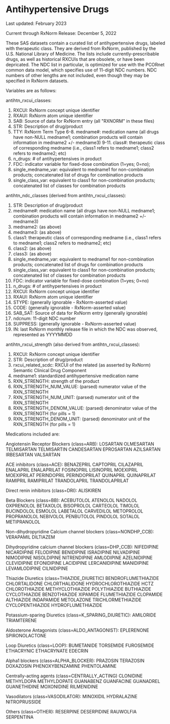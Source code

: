 # Antihypertensive Drugs

Last updated:  February 2023

Current through RxNorm Release: December 5, 2022


These SAS datasets contain a curated list of antihypertensive drugs, labeled with therapeutic class. They are derived from RxNorm, published by the U.S. National Library of Medicine. The lists include currently-prescribable drugs, as well as historical RXCUIs that are obsolete, or have been depricated. The NDC list in particular, is optimized for use with the PCORnet common data model, which specifies use of 11-digit NDC numbers. NDC numbers of other lengths are not included, even though they may be specified in RxNorm datasets.



Variables are as follows:

antihtn_rxcui_classes:
1. RXCUI: RxNorm concept unique identifier
2. RXAUI: RxNorm atom unique identifier
3. SAB: Source of data for RxNorm entry (all "RXNORM" in these files)
4. STR:  Description of drug/product
5. TTY:  RxNorm Term Type
6-8. medname#:  medication name (all drugs have non-NULL medname1; combination products will contain information in medname2 +/- medname3)
9-11. class#: therapeutic class of corresponding medname (i.e., class1 refers to medname1; class2 refers to medname2; etc)
12. n_drugs: # of antihypertensives in product
13. FDC:  indicator variable for fixed-dose combination (1=yes; 0=no);
14. single_medname_var:  equivalent to medname1 for non-combination products; concatenated list of drugs for combination products
15. single_class_var: equivalent to class1 for non-combination products; concatenated list of classes for combination products

antihtn_ndc_classes (derived from antihtn_rxcui_classes):
1. STR:  Description of drug/product
2. medname#:  medication name (all drugs have non-NULL medname1; combination products will contain information in medname2 +/- medname3)
3. medname2:  (as above)
4. medname3:  (as above)
5. class1: therapeutic class of corresponding medname (i.e., class1 refers to medname1; class2 refers to medname2; etc)
6. class2: (as above)
7. class3: (as above) 
8. single_medname_var:  equivalent to medname1 for non-combination products; concatenated list of drugs for combination products
9. single_class_var: equivalent to class1 for non-combination products; concatenated list of classes for combination products
10. FDC:  indicator variable for fixed-dose combination (1=yes; 0=no)
11. n_drugs: # of antihypertensives in product
12. RXCUI: RxNorm concept unique identifier
13. RXAUI: RxNorm atom unique identifier
14. STYPE: (generally ignorable - RxNorm-asserted value)
15. CODE: (generally ignorable - RxNorm-asserted value)
16. SAB_SAT: Source of data for RxNorm entry (generally ignorable)
17. ndcnum:  11-digit NDC number
31. SUPPRESS: (generally ignorable - RxNorm-asserted value)
32. IN:  last RxNorm monthly release file in which the NDC was observed, represented as YYYYMMDD

antihtn_rxcui_strength (also derived from antihtn_rxcui_classes):
1. RXCUI: RxNorm concept unique identifier
2. STR:  Description of drug/product
3. rxcui_related_scdc: RXCUI of the related (as asserted by RxNorm) Semantic Clinical Drug Component 
4. medname1:  standardized antihypertensive medication name
5. RXN_STRENGTH:  strength of the product
6. RXN_STRENGTH_NUM_VALUE:  (parsed) numerator value of the RXN_STRENGTH
7. RXN_STRENGTH_NUM_UNIT: (parsed) numerator unit of the RXN_STRENGTH
8. RXN_STRENGTH_DENOM_VALUE: (parsed) denominator value of the RXN_STRENGTH (for pills = 1)
9. RXN_STRENGTH_DENOM_UNIT: (parsed) denominator unit of the RXN_STRENGTH (for pills = 1)


Medications included are:

Angiotensin Receptor Blockers (class=ARB):
LOSARTAN
OLMESARTAN
TELMISARTAN
TELMISARTIN
CANDESARTAN
EPROSARTAN
AZILSARTAN
IRBESARTAN
VALSARTAN

ACE inhibitors (class=ACE):
BENAZEPRIL
CAPTOPRIL
CILAZAPRIL
ENALAPRIL
ENALAPRILAT
FOSINOPRIL
LISINOPRIL
MOEXIPRIL
MOEXIPRILAT
PERINDOPRIL
PERINDOPRILAT
QUINAPRIL
QUINAPRILAT
RAMIPRIL
RAMIPRILAT
TRANDOLAPRIL
TRANDOLAPRILAT

Direct renin inhibitors (class=DRI):
ALISKIREN

Beta Blockers (class=BB):
ACEBUTOLOL
ATENOLOL
NADOLOL
OXPRENOLOL
BETAXOLOL
BISOPROLOL
CARTEOLOL
TIMOLOL
BUCINDOLOL
ESMOLOL
LABETALOL
CARVEDILOL
METOPROLOL
PROPRANOLOL
NEBIVOLOL
PENBUTOLOL
PINDOLOL
SOTALOL
METIPRANOLOL

Non-dihydropyridine Calcium channel blockers (class=NONDHP_CCB):
VERAPAMIL
DILTIAZEM

Dihydropyridine calcium channel blockers (class=DHP_CCB):
NIFEDIPINE
NICARDIPINE
FELODIPINE
BENIDIPINE
ISRADIPINE
NILVADIPINE
NIMODIPINE
NISOLDIPINE
NITRENDIPINE
AMLODIPINE
AZELNIDIPINE
CLEVIDIPINE
EFONIDIPINE
LACIDIPINE
LERCANIDIPINE
MANIDIPINE
LEVAMLODIPINE
CILNIDIPINE

Thiazide Diuretics (class=THIAZIDE_DIURETIC)
BENDROFLUMETHIAZIDE
CHLORTALIDONE
CHLORTHALIDONE
HYDROCHLOROTHIAZIDE
HCTZ
CHLOROTHIAZIDE
METHYCLOTHIAZIDE
POLYTHIAZIDE
BUTHIAZIDE
CYCLOTHIAZIDE
BENZOTHIAZIDE
XIPAMIDE
FLUMETHIAZIDE
CLOPAMIDE
ALTHIAZIDE
INDAPAMIDE
METOLAZONE
TRICHLORMETHIAZIDE
CYCLOPENTHIAZIDE
HYDROFLUMETHIAZIDE

Potassium-sparing Diuretics (class=K_SPARING_DIURETIC):
AMILORIDE
TRIAMTERENE

Aldosterone Antagonists (class=ALDO_ANTAGONIST):
EPLERENONE
SPIRONOLACTONE

Loop Diuretics (class=LOOP):
BUMETANIDE
TORSEMIDE
FUROSEMIDE
ETHACRYNIC
ETHACRYNATE
EDECRIN

Alpha1 blockers (class=ALPHA_BLOCKER):
PRAZOSIN
TERAZOSIN
DOXAZOSIN
PHENOXYBENZAMINE
PHENTOLAMINE

Centrally-acting agents (class=CENTRALLY_ACTING)
CLONIDINE
METHYLDOPA
METHYLDOPATE
GUANABENZ
GUANFACINE
GUANADREL
GUANETHIDINE
MOXONIDINE
RILMENIDINE

Vasodilators (class=VASODILATOR):
MINOXIDIL
HYDRALAZINE
NITROPRUSSIDE

Others (class=OTHER):
RESERPINE
DESERPIDINE
RAUWOLFIA
SERPENTINA


